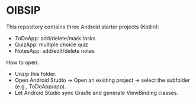 # OIBSIP
This repository contains three Android starter projects (Kotlin):
- ToDoApp: add/delete/mark tasks
- QuizApp: multiple choice quiz
- NotesApp: add/edit/delete notes

How to open:
- Unzip this folder.
- Open Android Studio -> Open an existing project -> select the subfolder (e.g., ToDoApp/app).
- Let Android Studio sync Gradle and generate ViewBinding classes.
